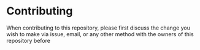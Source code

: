 # Contributing

When contributing to this repository, please first discuss the change you wish to make via issue,
email, or any other method with the owners of this repository before 